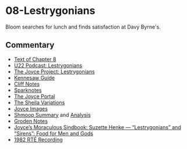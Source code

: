 # 08-Lestrygonians

Bloom searches for lunch and finds satisfaction at Davy Byrne's.

## Commentary

- [Text of Chapter 8](http://www.online-literature.com/james_joyce/ulysses/8/)
- [U22 Podcast: Lestrygonians](https://u22pod.com/episodes/episode-8-lestrygonians)
- [The Joyce Project: Lestrygonians](http://m.joyceproject.com/chapters/lestry.html)
- [Kennesaw Guide](http://web.archive.org/web/20120513110015/http://ksumail.kennesaw.edu:80/~mglosup/ulysses/lystrygon.htm)
- [Cliff Notes](http://www.cliffsnotes.com/literature/u/ulysses/summary-and-analysis/chapter-8)
- [Sparknotes](http://www.sparknotes.com/lit/ulysses/section8.rhtml)
- [The Joyce Portal](http://web.archive.org/web/20130409060521/http://www.robotwisdom.com/jaj/ulysses/index.html#lestryg)
- [The Sheila Variations](http://www.sheilaomalley.com/?p=7580)
- [Joyce Images](http://www.joyceimages.com/chapter/08/)
- [Shmoop Summary](http://www.shmoop.com/ulysses-joyce/episode-8-lestrygonians-summary.html) and [Analysis](http://www.shmoop.com/ulysses-joyce/lestrygonians-analysis-summary.html)
- [Groden Notes](http://www.michaelgroden.com/notes/open08.html)
- [Joyce’s Moraculous Sindbook: Suzette Henke — “Lestrygonians” and “Sirens”: Food for Men and Gods](https://ohiostatepress.org/books/Complete%20PDFs/Henke%20Joyces/08.pdf)
- [1982 RTÉ Recording](https://archive.org/download/Ulysses-Audiobook-Merged/08__Lestrygonians.mp3)
